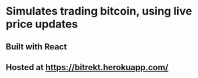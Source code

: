 # Simulates trading bitcoin, using live price updates

## Built with React

## Hosted at https://bitrekt.herokuapp.com/
